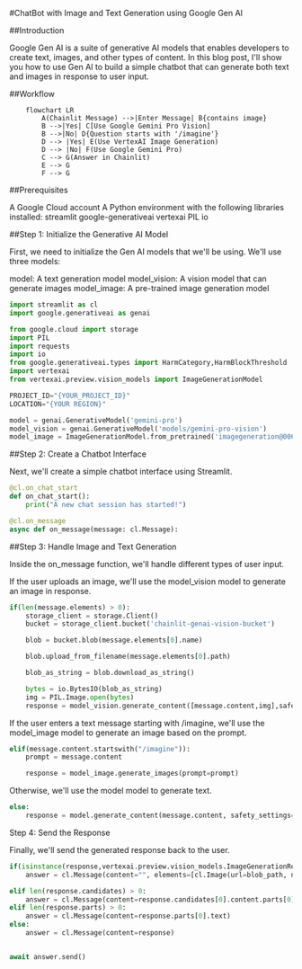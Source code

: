 #ChatBot with Image and Text Generation using Google Gen AI

##Introduction

Google Gen AI is a suite of generative AI models that enables developers to create text, images, and other types of content. In this blog post, I'll show you how to use Gen AI to build a simple chatbot that can generate both text and images in response to user input.

##Workflow

```mermaid
    flowchart LR
        A(Chainlit Message) -->|Enter Message| B{contains image}
        B -->|Yes| C[Use Google Gemini Pro Vision]
        B -->|No| D{Question starts with '/imagine'}
        D --> |Yes| E(Use VertexAI Image Generation)
        D --> |No| F(Use Google Gemini Pro)
        C --> G(Answer in Chainlit)
        E --> G
        F --> G
```

##Prerequisites

A Google Cloud account
A Python environment with the following libraries installed:
streamlit
google-generativeai
vertexai
PIL
io

##Step 1: Initialize the Generative AI Model

First, we need to initialize the Gen AI models that we'll be using. We'll use three models:

model: A text generation model
model_vision: A vision model that can generate images
model_image: A pre-trained image generation model

```python
import streamlit as cl
import google.generativeai as genai

from google.cloud import storage
import PIL
import requests
import io
from google.generativeai.types import HarmCategory,HarmBlockThreshold
import vertexai
from vertexai.preview.vision_models import ImageGenerationModel

PROJECT_ID="{YOUR_PROJECT_ID}"
LOCATION="{YOUR REGION}"

model = genai.GenerativeModel('gemini-pro')
model_vision = genai.GenerativeModel('models/gemini-pro-vision')
model_image = ImageGenerationModel.from_pretrained('imagegeneration@006')
```

##Step 2: Create a Chatbot Interface

Next, we'll create a simple chatbot interface using Streamlit.

```python
@cl.on_chat_start
def on_chat_start():
    print("A new chat session has started!")

@cl.on_message
async def on_message(message: cl.Message):
```

##Step 3: Handle Image and Text Generation

Inside the on_message function, we'll handle different types of user input.

If the user uploads an image, we'll use the model_vision model to generate an image in response.

```python
if(len(message.elements) > 0):
    storage_client = storage.Client()
    bucket = storage_client.bucket('chainlit-genai-vision-bucket')

    blob = bucket.blob(message.elements[0].name)

    blob.upload_from_filename(message.elements[0].path)

    blob_as_string = blob.download_as_string()

    bytes = io.BytesIO(blob_as_string)
    img = PIL.Image.open(bytes)
    response = model_vision.generate_content([message.content,img],safety_settings=safety_settings)
```

If the user enters a text message starting with /imagine, we'll use the model_image model to generate an image based on the prompt.

```python
elif(message.content.startswith("/imagine")):
    prompt = message.content

    response = model_image.generate_images(prompt=prompt)     
```

Otherwise, we'll use the model model to generate text.

```python
else:
    response = model.generate_content(message.content, safety_settings=safety_settings) 
```

Step 4: Send the Response

Finally, we'll send the generated response back to the user.

```python
if(isinstance(response,vertexai.preview.vision_models.ImageGenerationResponse)):
    answer = cl.Message(content="", elements=[cl.Image(url=blob_path, name=file_name, display="inline")])

elif len(response.candidates) > 0:
    answer = cl.Message(content=response.candidates[0].content.parts[0].text)
elif len(response.parts) > 0:
    answer = cl.Message(content=response.parts[0].text)
else: 
    answer = cl.Message(content=response) 


await answer.send()

```
